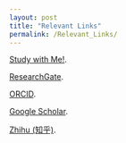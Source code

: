 ```yaml
---
layout: post
title: "Relevant Links"
permalink: /Relevant_Links/
---
```

<p><a href="https://learning.linguist.top" class="button">Study with Me!</a>.</p>
<p><a href="https://www.researchgate.net/profile/Shijie_Wang16" class="button">ResearchGate</a>.</p>
<p><a href="https://orcid.org/0000-0003-2624-8103" class="button">ORCID</a>.</p>
<p><a href="https://scholar.google.com/citations?user=JFb6Sd8AAAAJ&hl=zh-CN" class="button">Google Scholar</a>.</p>
<p><a href="https://www.zhihu.com/people/wang-shi-jie-44" class="button">Zhihu (知乎)</a>.</p>
